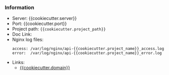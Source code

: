 ### Information

- Server: {{cookiecutter.server}}
- Port: {{cookiecutter.port}}
- Project path: `{{cookiecutter.project_path}}`
- Doc Link:
- Nginx log files:
    ```
    access: /var/log/nginx/api-{{cookiecutter.project_name}}_access.log
    error:  /var/log/nginx/api-{{cookiecutter.project_name}}_error.log
    ```
- Links:
    * [{{cookiecutter.domain}}](https://{{cookiecutter.domain}})
